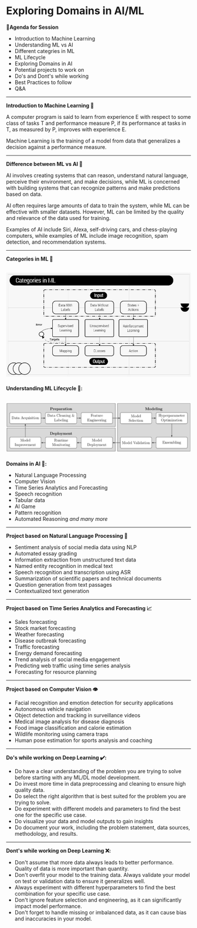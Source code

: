 
# Exploring Domains in AI/ML


**📝Agenda for Session**


- Introduction to Machine Learning
- Understanding ML vs AI
- Different categries in ML
- ML Lifecycle
- Exploring Domains in AI
- Potential projects to work on
- Do's and Dont's while working
- Best Practices to follow 
- Q&A


---
**Introduction to Machine Learning 🧠**

A computer program is said to learn from experience E with respect to some class of tasks T and performance measure P, if its performance at tasks in T, as measured by P, improves with experience E.

Machine Learning is the training of a model from data that generalizes a decision against a performance measure.

---

**Difference between ML vs AI 🤖**

AI involves creating systems that can reason, understand natural language, perceive their environment, and make decisions, while ML is concerned with building systems that can recognize patterns and make predictions based on data.

AI often requires large amounts of data to train the system, while ML can be effective with smaller datasets. However, ML can be limited by the quality and relevance of the data used for training.

Examples of AI include Siri, Alexa, self-driving cars, and chess-playing computers, while examples of ML include image recognition, spam detection, and recommendation systems.

---
**Categories in ML 🧠**


![Categories](https://github.com/Hrishikesh332/ML_Guide/blob/main/Exploring%20Domains/src/categories.jpg)
---

**Understanding ML Lifecycle 🧠:**

![ML](https://github.com/Hrishikesh332/ML_Guide/blob/main/Exploring%20Domains/src/ML.png)
---
**Domains in AI 🤖:**

* Natural Language Processing
* Computer Vision
* Time Series Analytics and Forecasting
* Speech recognition
* Tabular data
* AI Game
* Pattern recognition
* Automated Reasoning
*and many more*

----
**Project based on Natural Language Processing 📄**

* Sentiment analysis of social media data using NLP 
* Automated essay grading 
* Information extraction from unstructured text data
* Named entity recognition in medical text 
* Speech recognition and transcription using ASR
* Summarization of scientific papers and technical documents
* Question generation from text passages 
* Contextualized text generation

---

**Project based on Time Series Analytics and Forecasting 📈**

* Sales forecasting
* Stock market forecasting
* Weather forecasting
* Disease outbreak forecasting
* Traffic forecasting
* Energy demand forecasting
* Trend analysis of social media engagement
* Predicting web traffic using time series analysis
* Forecasting for resource planning

---

**Project based on Computer Vision 👁️**

* Facial recognition and emotion detection for security applications
* Autonomous vehicle navigation
* Object detection and tracking in surveillance videos 
* Medical image analysis for disease diagnosis
* Food image classification and calorie estimation
* Wildlife monitoring using camera traps
* Human pose estimation for sports analysis and coaching

---

**Do's while working on Deep Learning ✔️:**

* Do have a clear understanding of the problem you are trying to solve before starting with any ML/DL model development.
* Do invest more time in data preprocessing and cleaning to ensure high quality data.
* Do select the right algorithm that is best suited for the problem you are trying to solve.
* Do experiment with different models and parameters to find the best one for the specific use case.
* Do visualize your data and model outputs to gain insights
* Do document your work, including the problem statement, data sources, methodology, and results.



---

**Dont's while working on Deep Learning ❌:**

* Don't assume that more data always leads to better performance. Quality of data is more important than quantity.
* Don't overfit your model to the training data. Always validate your model on test or validation data to ensure it generalizes well.
* Always experiment with different hyperparameters to find the best combination for your specific use case.
* Don't ignore feature selection and engineering, as it can significantly impact model performance.
* Don't forget to handle missing or imbalanced data, as it can cause bias and inaccuracies in your model.






